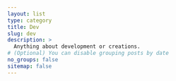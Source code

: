 ```yaml
---
layout: list
type: category
title: Dev
slug: dev
description: >
  Anything about development or creations.
# (Optional) You can disable grouping posts by date
no_groups: false
sitemap: false
---
```

